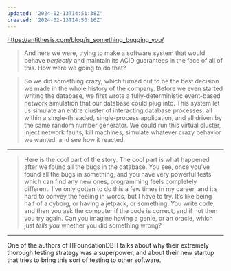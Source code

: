 ```yaml
---
updated: '2024-02-13T14:51:38Z'
created: '2024-02-13T14:50:16Z'
---
```

https://antithesis.com/blog/is_something_bugging_you/

> And here we were, trying to make a software system that would behave _perfectly_ and maintain its ACID guarantees in the face of all of this. How were we going to do that?

> So we did something crazy, which turned out to be the best decision we made in the whole history of the company. Before we even started writing the database, we first wrote a fully-deterministic event-based network simulation that our database could plug into. This system let us simulate an entire cluster of interacting database processes, all within a single-threaded, single-process application, and all driven by the same random number generator. We could run this virtual cluster, inject network faults, kill machines, simulate whatever crazy behavior we wanted, and see how it reacted.

----

> Here is the cool part of the story. The cool part is what happened after we found all the bugs in the database. You see, once you’ve found all the bugs in something, and you have very powerful tests which can find any new ones, programming feels completely different. I’ve only gotten to do this a few times in my career, and it’s hard to convey the feeling in words, but I have to try. It’s like being half of a cyborg, or having a jetpack, or something. You write code, and then you ask the computer if the code is correct, and if not then you try again. Can you imagine having a genie, or an oracle, which just _tells you_ whether you did something wrong?

---

One of the authors of [[FoundationDB]] talks about why their extremely thorough testing strategy was a superpower, and about their new startup that tries to bring this sort of testing to other software.
